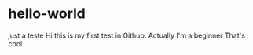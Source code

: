 # hello-world
just a teste 
Hi this is my first test in Github. Actually I'm a beginner
That's cool 
